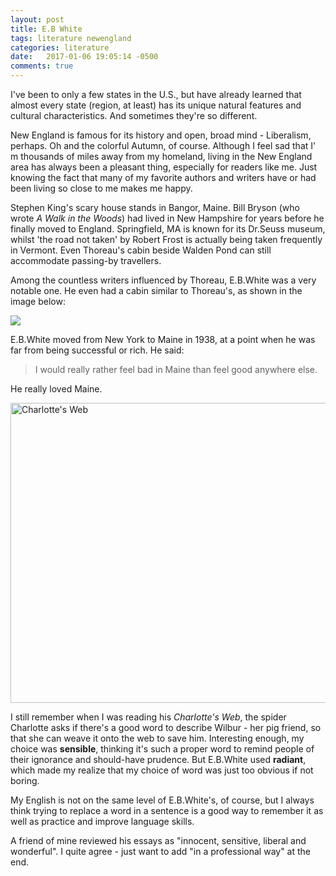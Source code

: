 ```yaml
---
layout: post
title: E.B White
tags: literature newengland
categories: literature
date:   2017-01-06 19:05:14 -0500
comments: true
---
```


I've been to only a few states in the U.S., but have already learned that almost every state (region, at least) has its unique
 natural features and cultural characteristics. And sometimes they're so different.
 
New England is famous for its history and open, broad mind - Liberalism, perhaps. Oh and the colorful
 Autumn, of course. Although I feel sad that I' m thousands of miles
away from my homeland, living in the New England area has always been a pleasant thing, especially
 for readers like me. Just knowing the fact that many of my favorite authors and writers have or had
 been living so close to me makes me happy.
 
Stephen King's scary house stands in Bangor, Maine. Bill Bryson (who wrote _A Walk in the Woods_) had lived in New Hampshire for years 
before he finally moved to England. Springfield, MA is known for its Dr.Seuss museum, whilst 'the road not taken' by Robert Frost is 
actually being taken frequently in Vermont. Even Thoreau's cabin beside Walden Pond can still accommodate
 passing-by travellers.
 
Among the countless writers influenced by Thoreau, E.B.White was a very notable one. He even
 had a cabin similar to Thoreau's, as shown in the image below:
 
![](http://mmbiz.qpic.cn/mmbiz/cVB5Qlskt4mtAiaXAicpbIfeEajvlVZib15InBnbBd6UaVzWianypg3ExI8JmRVde3UVTOicUBISd38bYia6Hr0byarg/640?wx_fmt=jpeg&tp=webp&wxfrom=5&wx_lazy=1)

E.B.White moved from New York to Maine in 1938, at a point when he was far from being successful or rich.
 He said: 
 
> I would really rather feel bad in Maine than feel good anywhere else.

He really loved Maine.

<a data-flickr-embed="false"  href="https://www.flickr.com/photos/46245994@N03/15364364105/in/dateposted/" title="Charlotte&#x27;s Web"><img src="https://c2.staticflickr.com/3/2947/15364364105_a098b0e9e9_z.jpg" width="640" height="480" alt="Charlotte&#x27;s Web"></a><script async src="//embedr.flickr.com/assets/client-code.js" charset="utf-8"></script>

I still remember when I was reading his _Charlotte's Web_, the spider Charlotte asks if there's a good word to
 describe Wilbur - her pig friend, so that she can weave it onto the web to save him. Interesting enough, my choice
 was __sensible__, thinking it's such a proper word to remind people of their ignorance and should-have prudence. 
 But E.B.White used __radiant__, which made my realize that my choice of word was just too obvious if not
 boring.
 
My English is not on the same level of E.B.White's, of course, but I always think trying to 
replace a word in a sentence is a good way to remember it as well as practice and improve language skills.

A friend of mine reviewed his essays as "innocent, sensitive, liberal and wonderful". I quite agree - just want
 to add "in a professional way" at the end.